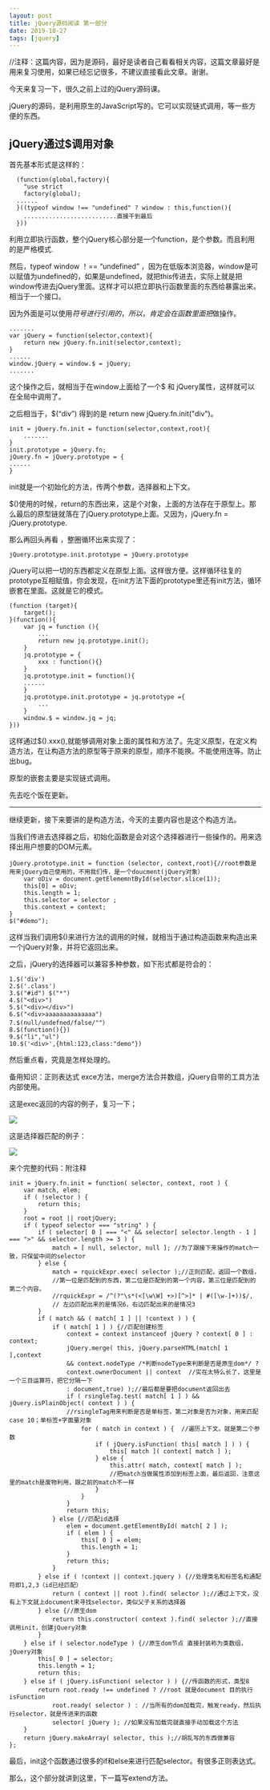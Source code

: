 ```yaml
---
layout: post
title: jQuery源码阅读 第一部分
date: 2019-10-27
tags: [jquery]
---
```


//注释：这篇内容，因为是源码，最好是读者自己看看相关内容，这篇文章最好是用来复习使用，如果已经忘记很多，不建议直接看此文章。谢谢。

今天来复习一下，很久之前上过的jQuery源码课。

jQuery的源码，是利用原生的JavaScript写的。它可以实现链式调用，等一些方便的东西。

## jQuery通过$调用对象

首先基本形式是这样的：
  
	  (function(global,factory){
		"use strict
		factory(global);
	  ......
	  }((typeof window !== "undefined" ? window : this,function(){
	  	..........................直接干到最后
	  }))

利用立即执行函数，整个jQuery核心部分是一个function，是个参数。而且利用的是严格模式.

然后，typeof window ！== “undefined” ，因为在低版本浏览器，window是可以赋值为undefined的，如果是undefined，就把this传进去，实际上就是把window传进去jQuery里面。这样才可以把立即执行函数里面的东西给暴露出来。相当于一个接口。

因为外面是可以使用$符号进行引用的，所以，肯定会在函数里面把$做操作。

	.......
	var jQuery = function(selector,context){
		return new jQuery.fn.init(selector,context);
	}
	......
	window.jQuery = window.$ = jQuery;
	.......

这个操作之后，就相当于在window上面给了一个$ 和 jQuery属性，这样就可以在全局中调用了。

之后相当于，$(“div”) 得到的是 return new jQuery.fn.init("div")。

	init = jQuery.fn.init = function(selector,context,root){
		.......
	}
	init.prototype = jQuery.fn;
	jQuery.fn = jQuery.prototype = {
	......
	}

init就是一个初始化的方法，传两个参数，选择器和上下文。

$()使用的时候，return的东西出来，这是个对象，上面的方法存在于原型上。那么最后的原型链就落在了jQuery.prototype上面。又因为，jQuery.fn = jQuery.prototype.

那么再回头再看 ，整圈循环出来实现了：
	
	jQuery.prototype.init.prototype = jQuery.prototype

jQuery可以把一切的东西都定义在原型上面。这样很方便。这样循环往复的prototype互相赋值，你会发现，在init方法下面的prototype里还有init方法，循环嵌套在里面。这就是它的模式。

	(function (target){
		target();
	}(function(){
		var jq = function (){
			...
			return new jq.prototype.init();
		}
		jq.prototype = {
			xxx : function(){}
		}
		jq.prototype.init = function(){
		......
		}
		jq.prototype.init.prototype = jq.prototype ={
			...
		}
		window.$ = window.jq = jq;	
	}))

这样通过$().xxx(),就能够调用对象上面的属性和方法了。先定义原型，在定义构造方法，在让构造方法的原型等于原来的原型，顺序不能换。不能使用连等。防止出bug。

原型的嵌套主要是实现链式调用。

先去吃个饭在更新。

------------------------------------------------------------------------------------------------

继续更新，接下来要讲的是构造方法，今天的主要内容也是这个构造方法。

当我们传进去选择器之后，初始化函数是会对这个选择器进行一些操作的。用来选择出用户想要的DOM元素。

	jQuery.prototype.init = function (selector, context,root){//root参数是用来jQuery自己使用的，不用我们传，是一个doucment(jQuery对象）
		var oDiv = document.getElememntById(selector.slice(1));
		this[0] = oDiv;
		this.length = 1;
		this.selector = selector ;
		this.context = context;
	}
	$("#demo");

这样当我们调用$()来进行方法的调用的时候，就相当于通过构造函数来构造出来一个jQuery对象，并将它返回出来。

之后，jQuery的选择器可以兼容多种参数，如下形式都是符合的：
	
	1.$('div')
	2.$('.class') 
	3.$("#id") $("*")
	4.$("<div>") 
	5.$("<div></div>") 
	6.$("<div>aaaaaaaaaaaaaa")
	7.$(null/undefned/false/""）
	8.$(function(){})
	9.$("li","ul")
	10.$('<div>',{html:123,class:"demo"})

然后重点看，究竟是怎样处理的。

备用知识：正则表达式 exce方法，merge方法合并数组，jQuery自带的工具方法内部使用。


这是exec返回的内容的例子，复习一下；

<img src="http://os310ujuc.bkt.clouddn.com/jq.PNG">

这是选择器匹配的例子：

<img src="http://os310ujuc.bkt.clouddn.com/jq2.PNG">




来个完整的代码：附注释

	init = jQuery.fn.init = function( selector, context, root ) {
		var match, elem;
		if ( !selector ) {
			return this;
		}
		root = root || rootjQuery;
		if ( typeof selector === "string" ) {
			if ( selector[ 0 ] === "<" && selector[ selector.length - 1 ] === ">" && selector.length >= 3 ) {
				match = [ null, selector, null ]; //为了跟接下来操作的match一致，只保留中间的selector
			} else {
				match = rquickExpr.exec( selector );//正则匹配，返回一个数组，
				//第一位是匹配到的东西，第二位是匹配到的第一个内容，第三位是匹配到的第二个内容。
				//rquickExpr = /^(?"\s*(<[\w\W] +>)[^>]* | #([\w-]+))$/,  
				// 左边匹配出来的是情况6，右边匹配出来的是情况3
			}
			if ( match && ( match[ 1 ] || !context ) ) {	
				if ( match[ 1 ] ) {//匹配创建标签
					context = context instanceof jQuery ? context[ 0 ] : context;
					jQuery.merge( this, jQuery.parseHTML(match[ 1 ],context 
					&& context.nodeType /*判断nodeType来判断是否是原生dom*/ ?
					context.ownerDocument || context  //实在太特么长了，这里是一个三目运算符，把它分隔一下
					: document,true) );//最后都是要把document返回出去
					if ( rsingleTag.test( match[ 1 ] ) && jQuery.isPlainObject( context ) ) {
					//rsingleTag用来判断是否是单标签，第二对象是否为对象，用来匹配case 10；单标签+字面量对象
						for ( match in context ) {	//遍历上下文。就是第二个参数					
							if ( jQuery.isFunction( this[ match ] ) ) {
								this[ match ]( context[ match ] );
							} else {
								this.attr( match, context[ match ] );
								//把match当做属性添加到标签上面，最后返回，注意这里的match是废物利用，跟之前的match不一样
							}
						}
					}
					return this;
				} else {//匹配id选择
					elem = document.getElementById( match[ 2 ] );
					if ( elem ) {
						this[ 0 ] = elem;
						this.length = 1;
					}
					return this;
				}
			} else if ( !context || context.jquery ) {//处理类名和标签名和通配符即1,2,3（id已经匹配）
				return ( context || root ).find( selector );//通过上下文，没有上下文就上document来寻找selector，类似父子关系的选择器
			} else {//原生dom
				return this.constructor( context ).find( selector );//直接调用init，创建jQuery对象
			}
		} else if ( selector.nodeType ) {//原生dom节点 直接封装称为类数组，jQuery对象
			this[ 0 ] = selector;
			this.length = 1;
			return this;
		} else if ( jQuery.isFunction( selector ) ) {//传函数的形式，类型8
			return root.ready !== undefined ? //root 就是document 目的执行isFunction 
				root.ready( selector ) : //当所有的dom加载完，触发ready，然后执行selector，就是传进来的函数
				selector( jQuery ); //如果没有加载完就直接手动加载这个方法
		}
		return jQuery.makeArray( selector, this );//胡乱写的东西做兼容
	};

最后，init这个函数通过很多的if和else来进行匹配selector。有很多正则表达式。

那么，这个部分就讲到这里，下一篇写extend方法。


